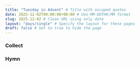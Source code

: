 ```yaml
---
title: "Tuesday in Advent" # Title with escaped quotes
date: 2025-12-02T00:00:00+00:00 # Use-MM-DDTHH:MM format
slug: 2025-12-02 # Clean URL using only date
layout: "days/single" # Specify the layout for these pages
draft: false # Set to true to hide the page
---
```


### Collect


### Hymn